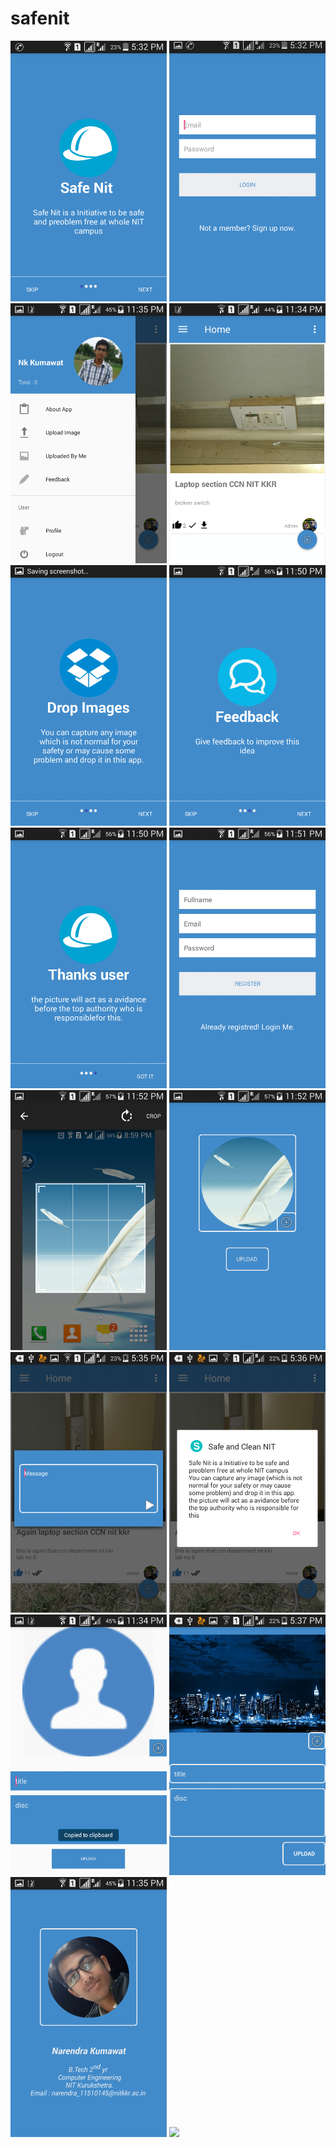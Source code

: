 # safenit
<img src="https://github.com/nkkumawat/Safe-Nit/raw/master/safenit1/screenshots/h1.png" width="250">
<img src="https://github.com/nkkumawat/Safe-Nit/raw/master/safenit1/screenshots/h2.png" width="250">
<img src="https://github.com/nkkumawat/Safe-Nit/raw/master/safenit1/screenshots/h3.png" width="250">
<img src="https://github.com/nkkumawat/Safe-Nit/raw/master/safenit1/screenshots/h4.png" width="250">

<img src="https://github.com/nkkumawat/Safe-Nit/raw/master/safenit1/screenshots/ha1.png" width="250">
<img src="https://github.com/nkkumawat/Safe-Nit/raw/master/safenit1/screenshots/ha2.png" width="250">
<img src="https://github.com/nkkumawat/Safe-Nit/raw/master/safenit1/screenshots/ha3.png" width="250">
<img src="https://github.com/nkkumawat/Safe-Nit/raw/master/safenit1/screenshots/haa1.png" width="250">
<img src="https://github.com/nkkumawat/Safe-Nit/raw/master/safenit1/screenshots/haa2.png" width="250">
<img src="https://github.com/nkkumawat/Safe-Nit/raw/master/safenit1/screenshots/haaa3.png" width="250">

<img src="https://github.com/nkkumawat/Safe-Nit/raw/master/safenit1/screenshots/h5.png" width="250">
<img src="https://github.com/nkkumawat/Safe-Nit/raw/master/safenit1/screenshots/h6.png" width="250">
<img src="https://github.com/nkkumawat/Safe-Nit/raw/master/safenit1/screenshots/h7.png" width="250">
<img src="https://github.com/nkkumawat/Safe-Nit/raw/master/safenit1/screenshots/h8.png" width="250">
<img src="https://github.com/nkkumawat/Safe-Nit/raw/master/safenit1/screenshots/h9.png" width="250">
<img src="https://github.com/nkkumawat/Safe-Nit/raw/master/safenit1/screenshots/h10.png" width="250">

